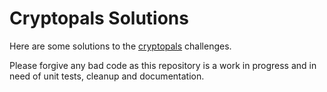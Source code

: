 # Cryptopals Solutions

Here are some solutions to the [cryptopals](cryptopals.com) challenges.

Please forgive any bad code as this repository is a work in progress and in need of unit tests, cleanup and documentation.
